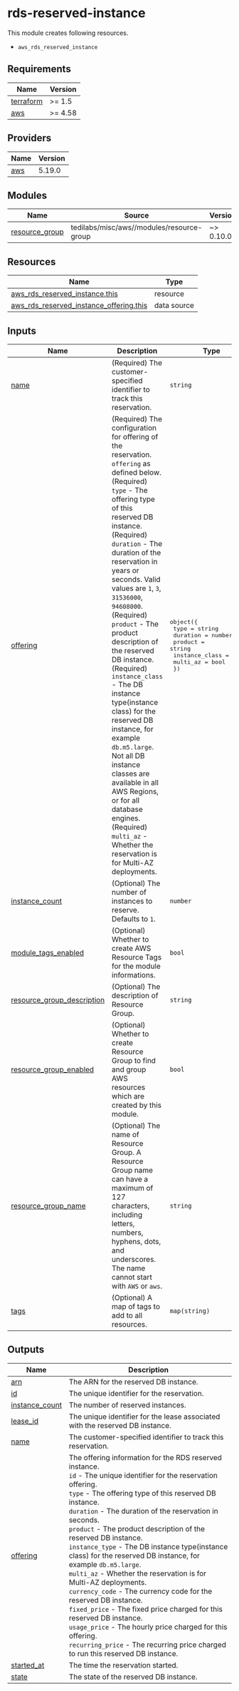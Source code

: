 # rds-reserved-instance

This module creates following resources.

- `aws_rds_reserved_instance`

<!-- BEGIN_TF_DOCS -->
## Requirements

| Name | Version |
|------|---------|
| <a name="requirement_terraform"></a> [terraform](#requirement\_terraform) | >= 1.5 |
| <a name="requirement_aws"></a> [aws](#requirement\_aws) | >= 4.58 |

## Providers

| Name | Version |
|------|---------|
| <a name="provider_aws"></a> [aws](#provider\_aws) | 5.19.0 |

## Modules

| Name | Source | Version |
|------|--------|---------|
| <a name="module_resource_group"></a> [resource\_group](#module\_resource\_group) | tedilabs/misc/aws//modules/resource-group | ~> 0.10.0 |

## Resources

| Name | Type |
|------|------|
| [aws_rds_reserved_instance.this](https://registry.terraform.io/providers/hashicorp/aws/latest/docs/resources/rds_reserved_instance) | resource |
| [aws_rds_reserved_instance_offering.this](https://registry.terraform.io/providers/hashicorp/aws/latest/docs/data-sources/rds_reserved_instance_offering) | data source |

## Inputs

| Name | Description | Type | Default | Required |
|------|-------------|------|---------|:--------:|
| <a name="input_name"></a> [name](#input\_name) | (Required) The customer-specified identifier to track this reservation. | `string` | n/a | yes |
| <a name="input_offering"></a> [offering](#input\_offering) | (Required) The configuration for offering of the reservation. `offering` as defined below.<br>    (Required) `type` - The offering type of this reserved DB instance.<br>    (Required) `duration` - The duration of the reservation in years or seconds. Valid values are `1`, `3`, `31536000`, `94608000`.<br>    (Required) `product` - The product description of the reserved DB instance.<br>    (Required) `instance_class` - The DB instance type(instance class) for the reserved DB instance, for example `db.m5.large`. Not all DB instance classes are available in all AWS Regions, or for all database engines.<br>    (Required) `multi_az` - Whether the reservation is for Multi-AZ deployments. | <pre>object({<br>    type           = string<br>    duration       = number<br>    product        = string<br>    instance_class = string<br>    multi_az       = bool<br>  })</pre> | n/a | yes |
| <a name="input_instance_count"></a> [instance\_count](#input\_instance\_count) | (Optional) The number of instances to reserve. Defaults to `1`. | `number` | `1` | no |
| <a name="input_module_tags_enabled"></a> [module\_tags\_enabled](#input\_module\_tags\_enabled) | (Optional) Whether to create AWS Resource Tags for the module informations. | `bool` | `true` | no |
| <a name="input_resource_group_description"></a> [resource\_group\_description](#input\_resource\_group\_description) | (Optional) The description of Resource Group. | `string` | `"Managed by Terraform."` | no |
| <a name="input_resource_group_enabled"></a> [resource\_group\_enabled](#input\_resource\_group\_enabled) | (Optional) Whether to create Resource Group to find and group AWS resources which are created by this module. | `bool` | `true` | no |
| <a name="input_resource_group_name"></a> [resource\_group\_name](#input\_resource\_group\_name) | (Optional) The name of Resource Group. A Resource Group name can have a maximum of 127 characters, including letters, numbers, hyphens, dots, and underscores. The name cannot start with `AWS` or `aws`. | `string` | `""` | no |
| <a name="input_tags"></a> [tags](#input\_tags) | (Optional) A map of tags to add to all resources. | `map(string)` | `{}` | no |

## Outputs

| Name | Description |
|------|-------------|
| <a name="output_arn"></a> [arn](#output\_arn) | The ARN for the reserved DB instance. |
| <a name="output_id"></a> [id](#output\_id) | The unique identifier for the reservation. |
| <a name="output_instance_count"></a> [instance\_count](#output\_instance\_count) | The number of reserved instances. |
| <a name="output_lease_id"></a> [lease\_id](#output\_lease\_id) | The unique identifier for the lease associated with the reserved DB instance. |
| <a name="output_name"></a> [name](#output\_name) | The customer-specified identifier to track this reservation. |
| <a name="output_offering"></a> [offering](#output\_offering) | The offering information for the RDS reserved instance.<br>    `id` - The unique identifier for the reservation offering.<br>    `type` - The offering type of this reserved DB instance.<br>    `duration` - The duration of the reservation in seconds.<br>    `product` - The product description of the reserved DB instance.<br>    `instance_type` - The DB instance type(instance class) for the reserved DB instance, for example `db.m5.large`.<br>    `multi_az` - Whether the reservation is for Multi-AZ deployments.<br>    `currency_code` - The currency code for the reserved DB instance.<br>    `fixed_price` - The fixed price charged for this reserved DB instance.<br>    `usage_price` - The hourly price charged for this offering.<br>    `recurring_price` - The recurring price charged to run this reserved DB instance. |
| <a name="output_started_at"></a> [started\_at](#output\_started\_at) | The time the reservation started. |
| <a name="output_state"></a> [state](#output\_state) | The state of the reserved DB instance. |
<!-- END_TF_DOCS -->
